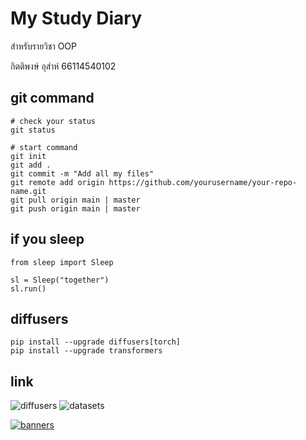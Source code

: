 


# My Study Diary

สำหรับรายวิชา OOP

กิตติพงษ์ อุส่าห์ 66114540102

## git command

```
# check your status
git status

# start command
git init
git add .
git commit -m "Add all my files"
git remote add origin https://github.com/yourusername/your-repo-name.git
git pull origin main | master
git push origin main | master
```

## if you sleep

```
from sleep import Sleep

sl = Sleep("together")
sl.run()
```

## diffusers
```
pip install --upgrade diffusers[torch]
pip install --upgrade transformers
```

## link
![diffusers](https://github.com/huggingface/diffusers)
![datasets](https://www.kaggle.com/datasets/salvatorerastelli/spotify-and-youtube/data)

[![banners](https://github.com/axyratio/axyratio.github.io/assets/159877997/5e9cda05-f772-405b-9544-909b772fb8d4)](https://www.buymeacoffee.com/kittiphong92)
